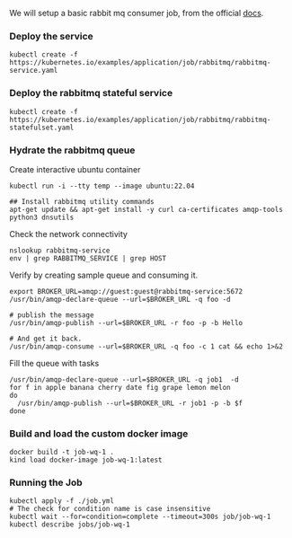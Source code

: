 We will setup a basic rabbit mq consumer job, from the official [docs](https://kubernetes.io/docs/tasks/job/coarse-parallel-processing-work-queue/). 

### Deploy the service

```shell
kubectl create -f https://kubernetes.io/examples/application/job/rabbitmq/rabbitmq-service.yaml
```

### Deploy the rabbitmq stateful service

```shell
kubectl create -f https://kubernetes.io/examples/application/job/rabbitmq/rabbitmq-statefulset.yaml
```

### Hydrate the rabbitmq queue

Create interactive ubuntu container

```shell
kubectl run -i --tty temp --image ubuntu:22.04

## Install rabbitmq utility commands
apt-get update && apt-get install -y curl ca-certificates amqp-tools python3 dnsutils
```

Check the network connectivity

```shell
nslookup rabbitmq-service
env | grep RABBITMQ_SERVICE | grep HOST
```

Verify by creating sample queue and consuming it.

```shell
export BROKER_URL=amqp://guest:guest@rabbitmq-service:5672
/usr/bin/amqp-declare-queue --url=$BROKER_URL -q foo -d

# publish the message
/usr/bin/amqp-publish --url=$BROKER_URL -r foo -p -b Hello

# And get it back.
/usr/bin/amqp-consume --url=$BROKER_URL -q foo -c 1 cat && echo 1>&2
```

Fill the queue with tasks

```shell
/usr/bin/amqp-declare-queue --url=$BROKER_URL -q job1  -d
for f in apple banana cherry date fig grape lemon melon
do
  /usr/bin/amqp-publish --url=$BROKER_URL -r job1 -p -b $f
done
```


### Build and load the custom docker image

```shell
docker build -t job-wq-1 .
kind load docker-image job-wq-1:latest
```

### Running the Job

```shell
kubectl apply -f ./job.yml
# The check for condition name is case insensitive
kubectl wait --for=condition=complete --timeout=300s job/job-wq-1
kubectl describe jobs/job-wq-1
```

